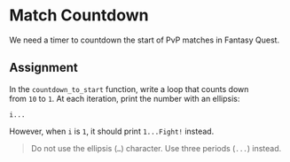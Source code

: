 # Match Countdown

We need a timer to countdown the start of PvP matches in Fantasy Quest.

## Assignment

In the `countdown_to_start` function, write a loop that counts down from `10` to `1`. At each iteration, print the number with an ellipsis:

`i...`

However, when `i` is `1`, it should print `1...Fight!` instead.

> Do not use the ellipsis (`…`) character. Use three periods (`...`) instead.